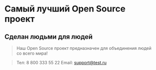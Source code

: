 # Самый лучший Open Source проект

## Сделан людьми для людей

> Наш Open Source проект предназначен для объединения людей со всего мира!


>Тел: 8 800 333 55 22
>Email: support@test.ru
